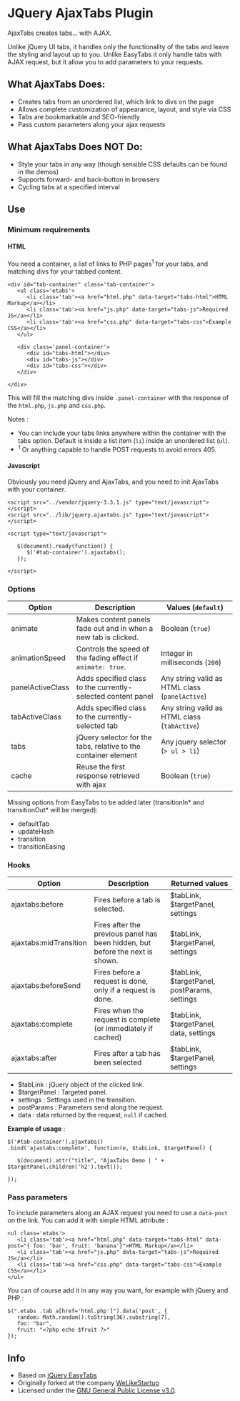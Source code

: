 # JQuery AjaxTabs Plugin

AjaxTabs creates tabs... with AJAX.

Unlike jQuery UI tabs, it handles only the functionality of the tabs and leave the styling and layout up to you. Unlike EasyTabs it only handle tabs with AJAX request, but it allow you to add parameters to your requests.

## What AjaxTabs Does:

* Creates tabs from an unordered list, which link to divs on the page
* Allows complete customization of appearance, layout, and style via CSS
* Tabs are bookmarkable and SEO-friendly
* Pass custom parameters along your ajax requests

## What AjaxTabs Does NOT Do:

* Style your tabs in any way (though sensible CSS defaults can be found
  in the demos)
* Supports forward- and back-button in browsers
* Cycling tabs at a specified interval


## Use
### Minimum requirements
#### HTML

You need a container, a list of links to PHP pages<sup>1</sup> for your tabs, and matching divs for your tabbed content.

```
<div id="tab-container" class='tab-container'>
   <ul class='etabs'>
      <li class='tab'><a href="html.php" data-target="tabs-html">HTML Markup</a></li>
      <li class='tab'><a href="js.php" data-target="tabs-js">Required JS</a></li>
      <li class='tab'><a href="css.php" data-target="tabs-css">Example CSS</a></li>
   </ul>

   <div class='panel-container'>
      <div id="tabs-html"></div>
      <div id="tabs-js"></div>
      <div id="tabs-css"></div>
   </div>

</div>
```

This will fill the matching divs inside `.panel-container` with the response of the `html.php`, `js.php` and `css.php`.

Notes :
- You can include your tabs links anywhere within the container with the tabs option. Default is inside a list item (`li`) inside an unordered list (`ul`).
- <sup>1</sup> Or anything capable to handle POST requests to avoid errors 405.

#### Javascript
Obviously you need jQuery and AjaxTabs, and you need to init AjaxTabs with your container.

```
<script src="../vendor/jquery-3.3.1.js" type="text/javascript"></script>
<script src="../lib/jquery.ajaxtabs.js" type="text/javascript"></script>

<script type="text/javascript">

   $(document).ready(function() {
      $('#tab-container').ajaxtabs();
   });

</script>
```

### Options
| Option          | Description                                                     | Values (`default`)                              |
|---|---|---|
|animate          | Makes content panels fade out and in when a new tab is clicked. | Boolean (`true`)                                |
|animationSpeed   | Controls the speed of the fading effect if `animate: true`.     | Integer in milliseconds (`200`)                 |
|panelActiveClass | Adds specified class to the currently-selected content panel    | Any string valid as HTML class (`panelActive`)  |
|tabActiveClass   | Adds specified class to the currently-selected tab              | Any string valid as HTML class (`tabActive`)    |
|tabs             | jQuery selector for the tabs, relative to the container element | Any jquery selector (`> ul > li`)               |
|cache            | Reuse the first response retrieved with ajax                    | Boolean (`true`)                                |

Missing options from EasyTabs to be added later (transitionIn* and transitionOut* will be merged):

- defaultTab
- updateHash
- transition
- transitionEasing


### Hooks

| Option               | Description                                                     | Returned values                                |
|---|---|---|
|ajaxtabs:before       | Fires before a tab is selected.                                 | $tabLink, $targetPanel, settings               |
|ajaxtabs:midTransition| Fires after the previous panel has been hidden, but before the next is shown. | $tabLink, $targetPanel, settings |
|ajaxtabs:beforeSend   | Fires before a request is done, only if a request is done.      | $tabLink, $targetPanel, postParams, settings   |
|ajaxtabs:complete     | Fires when the request is complete (or immediately if cached)   | $tabLink, $targetPanel, data, settings         |
|ajaxtabs:after        | Fires after a tab has been selected                             | $tabLink, $targetPanel, settings               |

- $tabLink : jQuery object of the clicked link.
- $targetPanel : Targeted panel.
- settings : Settings used in the transition.
- postParams : Parameters send along the request.
- data : data returned by the request, `null` if cached.

**Example of usage** :

```
$('#tab-container').ajaxtabs()
.bind('ajaxtabs:complete', function(e, $tabLink, $targetPanel) {

   $(document).attr("title", "AjaxTabs Demo | " + $targetPanel.children('h2').text());

});
```


### Pass parameters
To include parameters along an AJAX request you need to use a `data-post` on the link. You can add it with simple HTML attribute :

```
<ul class='etabs'>
   <li class='tab'><a href="html.php" data-target="tabs-html" data-post="{ foo: 'bar', fruit: 'banana'}">HTML Markup</a></li>
   <li class='tab'><a href="js.php" data-target="tabs-js">Required JS</a></li>
   <li class='tab'><a href="css.php" data-target="tabs-css">Example CSS</a></li>
</ul>
```

You can of course add it in any way you want, for example with jQuery and PHP :
```
$(".etabs .tab a[href='html.php']").data('post', {
   random: Math.random().toString(36).substring(7),
   foo: "bar",
   fruit: "<?php echo $fruit ?>"
});
```

## Info
* Based on [jQuery EasyTabs](https://os.alfajango.com/easytabs/)
* Originally forked at the company [WeLikeStartup](https://app.welikestartup.io/)
* Licensed under the [GNU General Public License v3.0](http://www.gnu.org/licenses/gpl.html).

